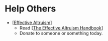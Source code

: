 # Help Others
- [[Effective Altruism]]
    - Read [[The Effective Altruism Handbook]]
    - Donate to someone or something today.

[//begin]: # "Autogenerated link references for markdown compatibility"
[Effective Altruism]: effective-altruism "Effective Altruism"
[The Effective Altruism Handbook]: the-effective-altruism-handbook "The Effective Altruism Handbook"
[//end]: # "Autogenerated link references"